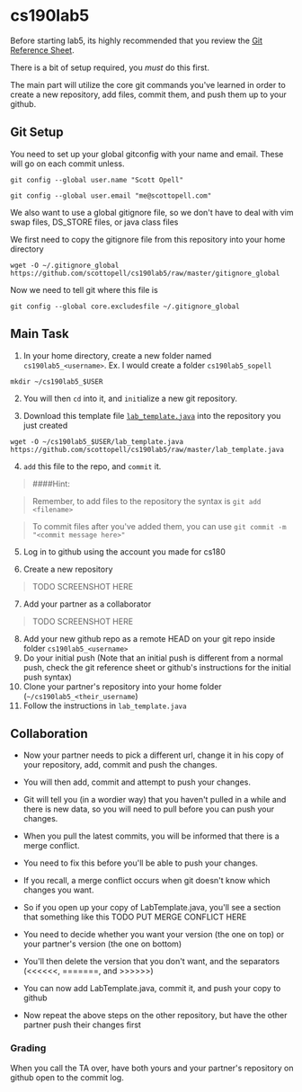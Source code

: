 cs190lab5
=========
Before starting lab5, its highly recommended that you review the [Git Reference Sheet](./git_reference.md).

There is a bit of setup required, you _must_ do this first.

The main part will utilize the core git commands you've learned in order to create a new repository, add files, commit them, and push them up to your github.

## Git Setup
You need to set up your global gitconfig with your name and email.
These will go on each commit unless.

`git config --global user.name "Scott Opell"`

`git config --global user.email "me@scottopell.com"`

We also want to use a global gitignore file, so we don't have to deal with vim swap files, DS_STORE files, or java class files

We first need to copy the gitignore file from this repository into your home directory

`wget -O ~/.gitignore_global https://github.com/scottopell/cs190lab5/raw/master/gitignore_global`

Now we need to tell git where this file is

`git config --global core.excludesfile ~/.gitignore_global`


## Main Task

1. In your home directory, create a new folder named `cs190lab5_<username>`.  Ex. I would create a folder `cs190lab5_sopell`  

`mkdir ~/cs190lab5_$USER`

2. You will then `cd` into it, and `init`ialize a new git repository.

3. Download this template file [`lab_template.java`](./lab_template.java) into the repository you just created

`wget -O ~/cs190lab5_$USER/lab_template.java https://github.com/scottopell/cs190lab5/raw/master/lab_template.java`

4. `add` this file to the repo, and `commit` it.

> ####Hint: 

> Remember, to add files to the repository the syntax is `git add <filename>`

> To commit files after you've added them, you can use `git commit -m "<commit message here>"`


5. Log in to github using the account you made for cs180

6. Create a new repository

> TODO SCREENSHOT HERE

7. Add your partner as a collaborator

> TODO SCREENSHOT HERE

8. Add your new github repo as a remote HEAD on your git repo inside folder `cs190lab5_<username>`
9. Do your initial push (Note that an initial push is different from a normal push, check the git reference sheet or github's instructions for the initial push syntax)
9. Clone your partner's repository into your home folder (`~/cs190lab5_<their_username`)
10. Follow the instructions in `lab_template.java`



## Collaboration

  * Now your partner needs to pick a different url, change it in his copy of your repository, add, commit and push the changes.
  * You will then add, commit and attempt to push your changes.

  * Git will tell you (in a wordier way) that you haven't pulled in a while and there is new data, so you will need to pull before you can push your changes.

  * When you pull the latest commits, you will be informed that there is a merge conflict.
  * You need to fix this before you'll be able to push your changes.

  * If you recall, a merge conflict occurs when git doesn't know which changes you want.

  * So if you open up your copy of LabTemplate.java, you'll see a section that something like this
  TODO PUT MERGE CONFLICT HERE

  * You need to decide whether you want your version (the one on top) or your partner's version (the one on bottom)

  * You'll then delete the version that you don't want, and the separators (<<<<<<, =======, and >>>>>>)

  * You can now add LabTemplate.java, commit it, and push your copy to github

  * Now repeat the above steps on the other repository, but have the other partner push their changes first


### Grading
When you call the TA over, have both yours and your partner's repository on github open to the commit log.
